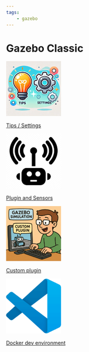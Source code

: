 ```yaml
---
tags:
    - gazebo
---
```


# Gazebo Classic

<div class="grid-container">
    <div class="grid-item">
        <a href="tips_settings">
        <img src="/assets/images/tips_and_settings.png" width="150" height="150">
        <p>Tips / Settings</p>
        </a>
    </div>
    <div class="grid-item">
    <a href="sensors">
        <img src="images/sensors.png" width="150" height="150">
        <p>Plugin and Sensors</p>
        </a>
    </div>
    <div class="grid-item">
        <a href="custom_plugins">
        <img src="images/custom_plugin.png" width="150" height="150">
        <p>Custom plugin</p>
        </a>
    </div>
     <div class="grid-item">
        <a href="dev">
        <img src="images/vscode.png" width="150" height="150">
        <p>Docker dev environment</p>
        </a>
    </div>
</div>